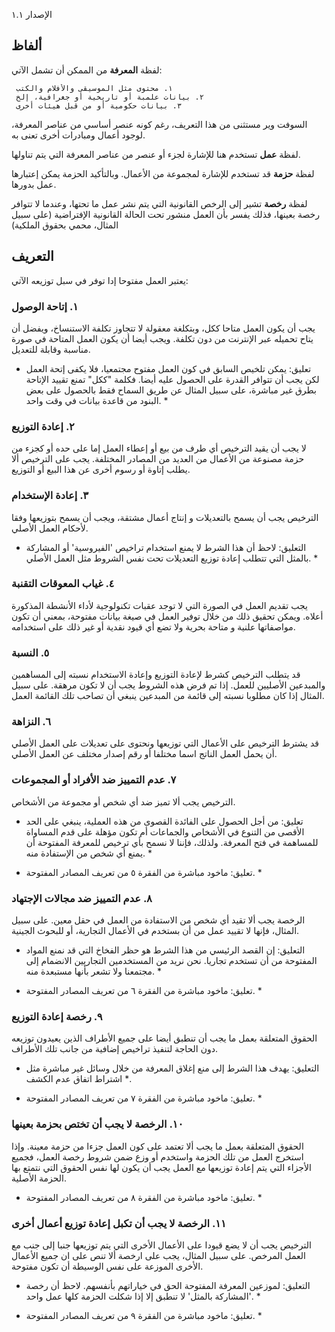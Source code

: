 الإصدار ١.١

## ألفاظ ##

لفظة **المعرفة** من الممكن أن تشمل الآتي:

	 ١. محتوى مثل الموسيقى والأفلام والكتب
	 ٢. بيانات علمبة أو تاريخية أو جغرافية، إلخ
	 ٣. بيانات حكومية أو من قبل هيئات أخرى

السوفت وير مستثنى من هذا التعريف، رغم كونه عنصر أساسي من عناصر المعرفة، لوجود أعمال ومبادرات أخرى تعنى به.

لفظة **عمل** تستخدم هنا للإشارة لجزء أو عنصر من عناصر المعرفة التي يتم تناولها.

لفظة **حزمة** قد تستخدم للإشارة لمجموعة من الأعمال. وبالتأكيد الحزمة يمكن إعتبارها عمل بدورها. 

لفظة **رخصة** تشير إلى الرخص القانونية التي يتم نشر عمل ما تحتها، وعندما لا تتوافر رخصة بعينها، فذلك يفسر بأن العمل منشور تحت الحالة القانونية الإفتراضية (على سبيل المثال، محمي بحقوق الملكية)

## التعريف ##

يعتبر العمل مفتوحا إدا توفر في سبل توزيعه الآتي:

### ١. إتاحة الوصول

يجب أن يكون العمل متاحا ككل، وبتكلغة معقولة لا تتجاوز تكلفة الاستنساخ، ويفضل أن يتاح تحميله عبر الإنترنت من دون تكلفة. ويجب أيضا أن يكون العمل المتاحة في صورة مناسبة وقابلة للتعديل.

* تعليق:  يمكن تلخيص السابق في كون العمل مفتوح مجتمعيا، فلا يكفى إتحة العمل لكن يجب أن تتوافر القدرة على الحصول عليه أيضا. فكلمة "ككل" تمنع تقييد الإتاحة بطرق غير مباشرة، على سبيل المثال عن طريق السماح فقط بالحصول على بعض البنود من قاعدة بيانات في وقت واحد. *

### ٢. إعادة التوزيع

لا يجب أن يقيد الترخيص أي طرف من بيع أو إعطاء العمل إما على حده أو كجزء من حزمة مصنوعة من الأعمال من العديد من المصادر المختلفة. يجب على الترخيص ألا يطلب إتاوة أو رسوم أخرى عن هذا البيع أو التوزيع.

### ٣. إعادة الإستخدام

الترخيص يجب أن يسمح بالتعديلات و إنتاج أعمال مشتقة، ويجب أن يسمح بتوزيعها وفقا لأحكام العمل الأصلي. 

* التعليق: لاحظ أن هذا الشرط لا يمنع استخدام تراخيص 'الفيروسية' أو المشاركة بالمثل التي تتطلب إعادة توزيع التعديلات تحت نفس الشروط مثل العمل الأصلي. *

### ٤. غياب المعوقات التقنبة

يجب تقديم العمل في الصورة التي لا توجد عقبات تكنولوجية لأداء الأنشطة المذكورة أعلاه. ويمكن تحقيق ذلك من خلال توفير العمل في صيغة بيانات مفتوحة، بمعني أن تكون مواصفاتها علنية و متاحة بحرية ولا تضع أي قيود نقدية أو غير ذلك على استخدامه.

### ٥. النسبة

قد يتطلب الترخيص كشرط لإعادة التوزيع وإعادة الاستخدام نسبته إلى المساهمين والمبدعين الأصليين للعمل. إذا تم فرض هذه الشروط يجب أن لا تكون مرهقة. على سبيل المثال إذا كان مطلوبا نسبته إلى قائمة من المبدعين ينبغي أن تصاحب تلك القائمة العمل.

### ٦. النزاهة

قد يشترط الترخيص على الأعمال التي توزيعها ونحتوى على تعديلات على العمل الأصلي أن يحمل العمل الناتج اسما مختلفا أو رقم إصدار مختلف عن العمل الأصلي.

### ٧. عدم  التمييز ضد الأفراد أو المجموعات

الترخيص يجب ألا تميز ضد أي شخص أو مجموعة من الأشخاص.

* تعليق: من أجل الحصول على الفائدة القصوى من هذه العملية، ينبغي على الحد الأقصى من التنوع في الأشخاص والجماعات أم تكون مؤهلة على قدم المساواة للمساهمة في فتح المعرفة. ولذلك، فإننا لا نسمح بأي ترخيص للمعرفة المفتوحة أن يمنع أي شخص من الإستفادة منه. *

* تعليق: ماخود مباشرة من الفقرة ٥ من تعريف المصادر المفتوحة. *

### ٨. عدم التمييز ضد مجالات الإجتهاد

الرخصة يجب ألا تقيد أي شخص من الاستفادة من العمل في حقل معين. على سبيل المثال، فإنها لا تقييد عمل من أن بستخدم في الأعمال التجارية، أو للبحوث الجينية.

* التعليق: إن القصد الرئيسي من هذا الشرط هو حظر الفخاخ التي قد نمنع المواد المفتوحة من أن تستخدم تجاريا. نحن نريد من المستخدمين التجاريين الانضمام إلى مجتمعنا ولا تشعر بأنها مستبعدة منه. *

* تعليق: ماخود مباشرة من الفقرة ٦ من تعريف المصادر المفتوحة. *

### ٩. رخصة إعادة التوزيع

الحقوق المتعلقة بعمل ما يجب أن تنطبق أيضا على جميع الأطراف الذين
يعيدون توزيعه دون الحاجة لتنفيذ تراخيص إضافية من جانب تلك الأطراف.

* التعليق: يهدف هذا الشرط إلى منع إغلاق المعرفة من خلال وسائل غير مباشرة مثل اشتراط اتفاق عدم الكشف *.

* تعليق: ماخود مباشرة من الفقرة ٧ من تعريف المصادر المفتوحة. *

### ١٠. الرخصة لا يجب أن تختص بحزمة بعينها

الحقوق المتعلقة بعمل ما يجب ألا تعتمد على كون العمل جزءا من حزمة معينة. وإذا استخرج العمل من تلك الحزمة واستخدم أو وزع ضمن شروط رخصة العمل، فجميع الأجزاء التي يتم إعادة توزيعها مع العمل يجب أن يكون لها نفس الحقوق التي نتمتع بها الحزمة الأصلية.

* تعليق: ماخود مباشرة من الفقرة ٨ من تعريف المصادر المفتوحة. *

### ١١. الرخصة لا يجب أن تكبل إعادة توزيع أعمال أخرى

الترخيص يجب أن لا يضع قيودا على الأعمال الأخرى التي يتم توزيعها جنبا إلى جنب مع العمل المرخص. على سبيل المثال، يجب على ارخصة ألا تنص على ان جميع الأعمال الأخرى الموزعة على نفس الوسيطة أن تكون مفتوحة.

* التعليق: لموزعين المعرفة المفتوحة الحق في خياراتهم بأنفسهم. لاحظ أن رخصة 'المشاركة بالمثل' لا تنطبق إلا إذا شكلت الحزمة كلها عمل واحد. *

* تعليق: ماخود مباشرة من الفقرة ٩ من تعريف المصادر المفتوحة. *